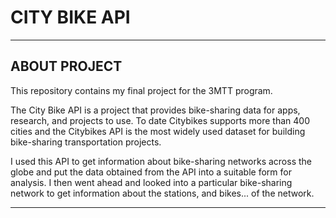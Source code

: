 # **CITY BIKE API**
---

## **ABOUT PROJECT**



This repository contains my final project for the 3MTT program.

The City Bike API is a project that provides bike-sharing data for apps, research, and projects to use. To date Citybikes supports more than 400 cities and the Citybikes API is the most widely used dataset for building bike-sharing transportation projects.

I used this API to get information about bike-sharing networks across the globe and put the data obtained from the API into a suitable form for analysis. I then went ahead and looked into a particular bike-sharing network to get information about the stations, and bikes... of the network.

---


